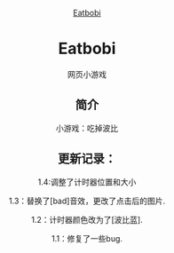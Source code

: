 <p align="center">
  <a href="https://zhang-sir06.github.io/Eatbobi/">Eatbobi</a>
</p>
<div align="center">

# Eatbobi

 网页小游戏 

## 简介

小游戏：吃掉波比

## 更新记录：
</p>
1.4:调整了计时器位置和大小
</p>
1.3：替换了[bad]音效，更改了点击后的图片.
</p>
1.2：计时器颜色改为了[波比蓝].
</p>
1.1：修复了一些bug.
</p>
